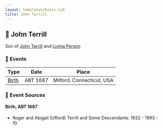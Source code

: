 ```yaml
---
layout: templates/basic.njk
title: John Terrill
---
```

## 🔵 John Terrill

Son of [John Terrill](/people/6/65221157) and [Living Person](/people/4/48582652)

### 📆 Events

Type | Date | Place
------ | ------ | ------
[Birth](#event-0) | ABT 1687 | Milford, Connecticut, USA

### 📰 Event Sources

#### <a id="event-0"></a> Birth, ABT 1687
* Roger and Abigail (Ufford) Terrill and Some Descendants: 1632 - 1993  - 10